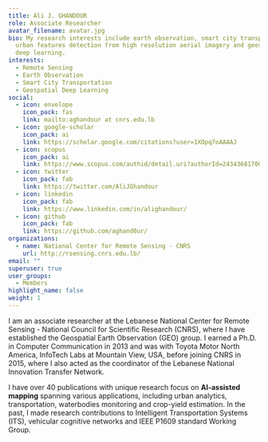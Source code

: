 ```yaml
---
title: Ali J. GHANDOUR
role: Associate Researcher
avatar_filename: avatar.jpg
bio: My research interests include earth observation, smart city transportation,
  urban features detection from high resolution aerial imagery and geospatial
  deep learning.
interests:
  - Remote Sensing
  - Earth Observation
  - Smart City Transportation
  - Geospatial Deep Learning
social:
  - icon: envelope
    icon_pack: fas
    link: mailto:aghandour at cnrs.edu.lb
  - icon: google-scholar
    icon_pack: ai
    link: https://scholar.google.com/citations?user=1XOpq7oAAAAJ
  - icon: scopus
    icon_pack: ai
    link: https://www.scopus.com/authid/detail.uri?authorId=24343681700
  - icon: twitter
    icon_pack: fab
    link: https://twitter.com/AliJGhandour
  - icon: linkedin
    icon_pack: fab
    link: https://www.linkedin.com/in/alighandour/
  - icon: github
    icon_pack: fab
    link: https://github.com/aghand0ur/
organizations:
  - name: National Center for Remote Sensing - CNRS
    url: http://rsensing.cnrs.edu.lb/
email: ""
superuser: true
user_groups:
  - Members
highlight_name: false
weight: 1
---
```

<link rel="stylesheet" href="https://cdn.jsdelivr.net/gh/jpswalsh/academicons@1/css/academicons.min.css">

I am an associate researcher at the Lebanese National Center for Remote Sensing - National Council for Scientific Research (CNRS), where I have established the Geospatial Earth Observation (GEO) group. I earned a Ph.D. in Computer Communication in 2013 and was with Toyota Motor North America, InfoTech Labs at Mountain View, USA, before joining CNRS in 2015, where I also acted as the coordinator of the Lebanese National Innovation Transfer Network.


I have over 40 publications with unique research focus on **AI-assisted mapping** spanning various applications, including urban analytics, transportation, waterbodies monitoring and crop-yield estimation. In the past, I made research contributions to Intelligent Transportation Systems (ITS), vehicular cognitive networks and IEEE P1609 standard Working Group.